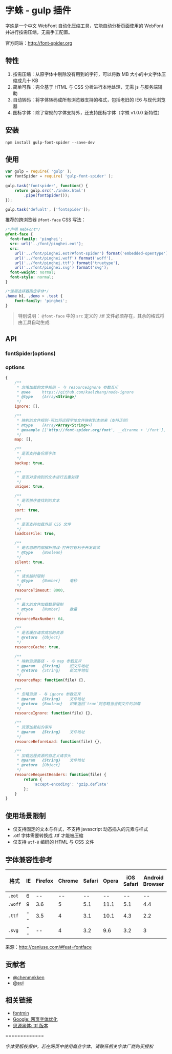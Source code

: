 # 字蛛 - gulp 插件

字蛛是一个中文 WebFont 自动化压缩工具，它能自动分析页面使用的 WebFont 并进行按需压缩，无需手工配置。

官方网站：<http://font-spider.org>

## 特性

1. 按需压缩：从原字体中剔除没有用到的字符，可以将数 MB 大小的中文字体压缩成几十 KB
2. 简单可靠：完全基于 HTML 与 CSS 分析进行本地处理，无需 js 与服务端辅助
3. 自动转码：将字体转码成所有浏览器支持的格式，包括老旧的 IE6 与现代浏览器
4. 图标字体：除了常规的字体支持外，还支持图标字体（字蛛 v1.0.0 新特性）

## 安装

```shell
npm install gulp-font-spider --save-dev
```

## 使用

```javascript
var gulp = require( 'gulp' );
var fontSpider = require( 'gulp-font-spider' );
	
gulp.task('fontspider', function() {
	return gulp.src('./index.html')
		.pipe(fontSpider());
});

gulp.task('defualt', ['fontspider']);
```

推荐的跨浏览器 `@font-face` CSS 写法：

``` css
/*声明 WebFont*/
@font-face {
  font-family: 'pinghei';
  src: url('../font/pinghei.eot');
  src:
    url('../font/pinghei.eot?#font-spider') format('embedded-opentype'),
    url('../font/pinghei.woff') format('woff'),
    url('../font/pinghei.ttf') format('truetype'),
    url('../font/pinghei.svg') format('svg');
  font-weight: normal;
  font-style: normal;
}

/*使用选择器指定字体*/
.home h1, .demo > .test {
    font-family: 'pinghei';
}
```

> 特别说明： `@font-face` 中的 `src` 定义的 .ttf 文件必须存在，其余的格式将由工具自动生成

## API 

### fontSpider(options)

### options

```javascript
{
    /**
     * 忽略加载的文件规则 - 与 resourceIgnore 参数互斥
     * @see     https://github.com/kaelzhang/node-ignore
     * @type    {Array<String>}
     */
    ignore: [],

    /**
     * 映射的文件规则-可以将远程字体文件映射到本地来（支持正则）
     * @type    {Array<Array<String>>}
     * @example [['http://font-spider.org/font', __diranme + '/font'], ...]
     */
    map: [],

    /**
     * 是否支持备份原字体
     */
    backup: true,

    /**
     * 是否对查询到的文本进行去重处理
     */
    unique: true,

    /**
     * 是否排序查找到的文本
     */
    sort: true,

    /**
     * 是否支持加载外部 CSS 文件
     */
    loadCssFile: true,

    /**
     * 是否忽略内部解析错误-打开它有利于开发调试
     * @type    {Boolean}
     */
    silent: true,

    /**
     * 请求超时限制
     * @type    {Number}    毫秒
     */
    resourceTimeout: 8000,

    /**
     * 最大的文件加载数量限制
     * @tyoe    {Number}    数量
     */
    resourceMaxNumber: 64,

    /**
     * 是否缓存请求成功的资源
     * @return  {Object}
     */
    resourceCache: true,

    /**
     * 映射资源路径 - 与 map 参数互斥
     * @param   {String}    旧文件地址
     * @return  {String}    新文件地址
     */
    resourceMap: function(file) {},

    /**
     * 忽略资源 - 与 ignore 参数互斥
     * @param   {String}    文件地址
     * @return  {Boolean}   如果返回`true`则忽略当当前文件的加载
     */
    resourceIgnore: function(file) {},

    /**
     * 资源加载前的事件
     * @param   {String}    文件地址
     */
    resourceBeforeLoad: function(file) {},

    /**
     * 加载远程资源的自定义请求头
     * @param   {String}    文件地址
     * @return  {Object}
     */
    resourceRequestHeaders: function(file) {
        return {
            'accept-encoding': 'gzip,deflate'
        };
    }
}
```

## 使用场景限制

- 仅支持固定的文本与样式，不支持 javascript 动态插入的元素与样式
- .otf 字体需要转换成 .ttf 才能被压缩
- 仅支持 `utf-8` 编码的 HTML 与 CSS 文件

##	字体兼容性参考

| 格式      | IE   | Firefox | Chrome | Safari | Opera | iOS Safari | Android Browser | Chrome for Android | 
| ------- | ---- | ------- | ------ | ------ | ----- | ---------- | --------------- | ------------------ | 
| `.eot`  | 6    | --      | --     | --     | --    | --         | --              | --                 | 
| `.woff` | 9    | 3.6     | 5      | 5.1    | 11.1  | 5.1        | 4.4             | 36                 | 
| `.ttf`  | --   | 3.5     | 4      | 3.1    | 10.1  | 4.3        | 2.2             | 36                 | 
| `.svg`  | --   | --      | 4      | 3.2    | 9.6   | 3.2        | 3               | 36                 | 

来源：<http://caniuse.com/#feat=fontface>

## 贡献者

*  [@chenmnkken](https://github.com/chenmnkken)
*  [@aui](https://github.com/aui)

## 相关链接

- [fontmin](https://github.com/ecomfe/fontmin)
- [Google: 网页字体优化](https://developers.google.com/web/fundamentals/performance/optimizing-content-efficiency/webfont-optimization?hl=zh-cn)
- [思源黑体: ttf 版本](https://github.com/akiratw/kaigen-gothic/releases)

=============

*字体受版权保护，若在网页中使用商业字体，请联系相关字体厂商购买授权*